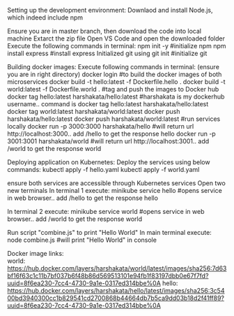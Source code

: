 Setting up the development environment:
  Downlaod and install Node.js, which indeed include npm
  
  Ensure you are in master branch, then download the code into local machine
  Extarct the zip file
  Open VS Code and open the downloaded folder 
  Execute the following commands in terminal:
  npm init -y #initialize npm
  npm install express #install express
  Initialized git using git init #initialize git

Building docker images:
  Execute following commands in terminal: (ensure you are in right directory)
    docker login
  #to build the docker images of both microservices
    docker build -t hello:latest -f Dockerfile.hello .
    docker build -t world:latest -f Dockerfile.world .
  #tag and push the images to Docker hub
    docker tag hello:latest harshakata/hello:latest  #harshakata is my dockerhub username.. command is docker tag hello:latest harshakata/hello:latest
    docker tag world:latest harshakata/world:latest
    docker push harshakata/hello:latest
    docker push harshakata/world:latest
  #run services locally
    docker run -p 3000:3000 harshakata/hello    #will return url http://localhost:3000.. add /hello to get the response hello
    docker run -p 3001:3001 harshakata/world    #will return url http://localhost:3001.. add /world to get the response world

Deploying application on Kubernetes:
  Deploy the services using below commands:
  kubectl apply -f hello.yaml
  kubectl apply -f world.yaml

  ensure both services are accessible through Kubernetes services
  Open two new terminals
  In terminal 1 execute:
  minikube service hello        #opens service in web browser.. add /hello to get the response hello

  In terminal 2 execute:
  minikube service world        #opens service in web browser.. add /world to get the response world

Run script "combine.js" to print "Hello World"
  In main terminal execute:
  node combine.js               #will print "Hello World" in console

Docker image links:  
world: https://hub.docker.com/layers/harshakata/world/latest/images/sha256:7d63bf16f63c1c11b7bf037b6f48b86d569513101e94fb1f83197dbb0e67f7fd?uuid=8f6ea230-7cc4-4730-9a1e-0317ed314bbe%0A 
hello: https://hub.docker.com/layers/harshakata/hello/latest/images/sha256:3c5400bd3940300cc1b829541cd2700868b44664db7b5ca9dd03b18d2f41ff89?uuid=8f6ea230-7cc4-4730-9a1e-0317ed314bbe%0A 
    
